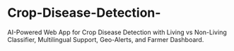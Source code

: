 # Crop-Disease-Detection-
AI-Powered Web App for Crop Disease Detection with Living vs Non-Living Classifier, Multilingual Support, Geo-Alerts, and Farmer Dashboard.
